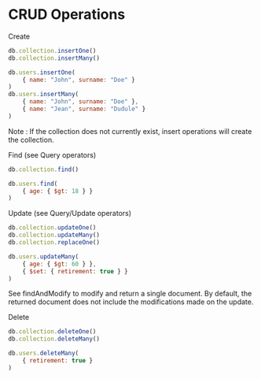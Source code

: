 # CRUD Operations
<span class="concept">Create</span>
```js
db.collection.insertOne() 
db.collection.insertMany()
```
```javascript
db.users.insertOne(
    { name: "John", surname: "Doe" }
) 
db.users.insertMany(
    { name: "John", surname: "Doe" },
    { name: "Jean", surname: "Dudule" }
)
```
Note : If the collection does not currently exist, insert operations will create the collection.

<span class="concept">Find</span> (see Query operators)
```javascript
db.collection.find()
```
```javascript
db.users.find(
    { age: { $gt: 18 } }
)
```

<span class="concept">Update</span> (see Query/Update operators)
```javascript
db.collection.updateOne()
db.collection.updateMany()
db.collection.replaceOne()
```
```javascript
db.users.updateMany(
    { age: { $gt: 60 } },
    { $set: { retirement: true } }
)
```
See <span class="concept">findAndModify</span> to modify and return a single document. By default, the returned document does not include the modifications made on the update.

<span class="concept">Delete</span>
```javascript
db.collection.deleteOne()
db.collection.deleteMany()
```
```javascript
db.users.deleteMany(
    { retirement: true }
)
```
